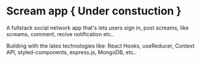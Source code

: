 # Scream app { Under constuction }

A fullstack social network app that's lets users sign in, post screams, like screams, comment, recive notification etc..

Building with the lates technologies like: React Hooks, useReducer, Context API, styled-components, express.js, MongoDB, etc..
